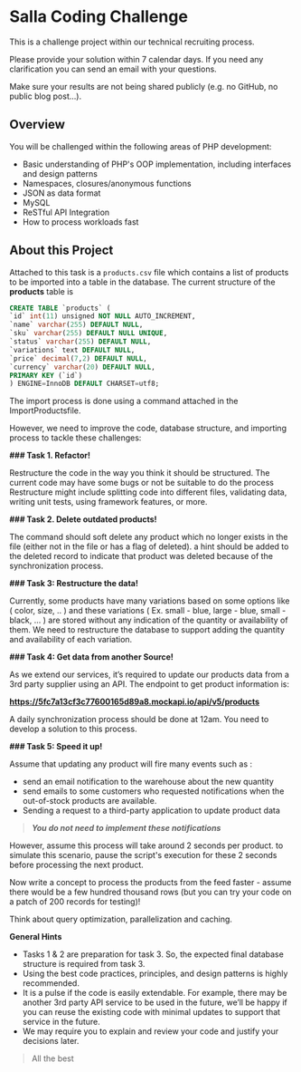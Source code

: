 # Salla Coding Challenge

This is a challenge project within our technical recruiting process.

Please provide your solution within 7 calendar days. If you need any clarification you can send
an email with your questions.

Make sure your results are not being shared publicly (e.g. no GitHub, no public blog post...).

## Overview

You will be challenged within the following areas of PHP development:

* Basic understanding of PHP's OOP implementation, including interfaces and design patterns
* Namespaces, closures/anonymous functions
* JSON as data format
* MySQL
* ReSTful API Integration
* How to process workloads fast

## About this Project

Attached to this task is a `products.csv` file which contains a list of products to be imported into a table in the database. The current structure of the **products** table is

```sql
CREATE TABLE `products` (
`id` int(11) unsigned NOT NULL AUTO_INCREMENT,
`name` varchar(255) DEFAULT NULL,
`sku` varchar(255) DEFAULT NULL UNIQUE,
`status` varchar(255) DEFAULT NULL,
`variations` text DEFAULT NULL,
`price` decimal(7,2) DEFAULT NULL,
`currency` varchar(20) DEFAULT NULL,
PRIMARY KEY (`id`)
) ENGINE=InnoDB DEFAULT CHARSET=utf8;
```

The import process is done using a command attached in the ImportProductsfile.


However, we need to improve the code, database structure, and importing process to tackle these challenges:

**### Task 1. Refactor!**

Restructure the code in the way you think it should be structured. The current code may have some bugs or not be suitable to do the process
Restructure might include splitting code into different files, validating data, writing unit tests, using framework features, or more.


**### Task 2. Delete outdated products!**

The command should soft delete any product which no longer exists in the file (either not in the file or has a flag of deleted). a hint should be added to the deleted record to indicate that product was deleted because of the synchronization process.


**### Task 3: Restructure the data!**

Currently, some products have many variations based on some options like ( color, size, .. ) and these variations ( Ex. small - blue, large - blue, small - black, ... ) are stored without any indication of the quantity or availability of them.
We need to restructure the database to support adding the quantity and availability of each variation.


**### Task 4: Get data from another Source!**

As we extend our services, it’s required to update our products data from a 3rd party supplier
using an API. The endpoint to get product information is:

**https://5fc7a13cf3c77600165d89a8.mockapi.io/api/v5/products**

A daily synchronization process should be done at 12am. You need to develop a solution to this process.


**### Task 5: Speed it up!**

Assume that updating any product will fire many events such as :

- send an email notification to the warehouse about the new quantity
- send emails to some customers who requested notifications when the out-of-stock
    products are available.
- Sending a request to a third-party application to update product data


>**_You do not need to implement these notifications_**

However, assume this process will take around 2 seconds per product. to simulate this scenario, pause the script's execution for these 2 seconds before processing the next product.

Now write a concept to process the products from the feed faster - assume there would be a few hundred thousand rows (but you can try your code on a patch of 200 records for testing)!


Think about query optimization, parallelization and caching.

**General Hints**

- Tasks 1 & 2 are preparation for task 3. So, the expected final database structure is
    required from task 3.
- Using the best code practices, principles, and design patterns is highly recommended.
- It is a pulse if the code is easily extendable. For example, there may be another 3rd
    party API service to be used in the future, we’ll be happy if you can reuse the existing
    code with minimal updates to support that service in the future.
- We may require you to explain and review your code and justify your decisions later.



>All the best
